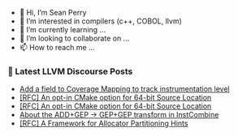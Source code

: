 - 👋 Hi, I’m Sean Perry
- 👀 I’m interested in compilers (c++, COBOL, llvm)
- 🌱 I’m currently learning ...
- 💞️ I’m looking to collaborate on ...
- 📫 How to reach me ...

<!---
s66perry/s66perry is a ✨ special ✨ repository because its `README.md` (this file) appears on your GitHub profile.
You can click the Preview link to take a look at your changes.
--->
### 📕 Latest LLVM Discourse Posts

<!-- DISCOURSE-LLVM:START -->
- [Add a field to Coverage Mapping to track instrumentation level](https://discourse.llvm.org/t/add-a-field-to-coverage-mapping-to-track-instrumentation-level/86624#post_10)
- [[RFC] An opt-in CMake option for 64-bit Source Location](https://discourse.llvm.org/t/rfc-an-opt-in-cmake-option-for-64-bit-source-location/87538#post_15)
- [[RFC] An opt-in CMake option for 64-bit Source Location](https://discourse.llvm.org/t/rfc-an-opt-in-cmake-option-for-64-bit-source-location/87538#post_14)
- [About the ADD+GEP -&gt; GEP+GEP transform in InstCombine](https://discourse.llvm.org/t/about-the-add-gep-gep-gep-transform-in-instcombine/84988#post_9)
- [[RFC] A Framework for Allocator Partitioning Hints](https://discourse.llvm.org/t/rfc-a-framework-for-allocator-partitioning-hints/87434#post_13)
<!-- DISCOURSE-LLVM:END -->
